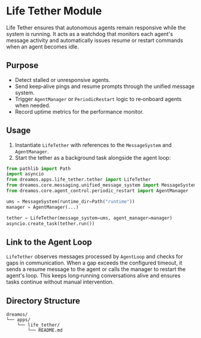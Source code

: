 # Life Tether Module

Life Tether ensures that autonomous agents remain responsive while the system is running. It acts as a watchdog that monitors each agent's message activity and automatically issues resume or restart commands when an agent becomes idle.

## Purpose

- Detect stalled or unresponsive agents.
- Send keep‑alive pings and resume prompts through the unified message system.
- Trigger `AgentManager` or `PeriodicRestart` logic to re‑onboard agents when needed.
- Record uptime metrics for the performance monitor.

## Usage

1. Instantiate `LifeTether` with references to the `MessageSystem` and `AgentManager`.
2. Start the tether as a background task alongside the agent loop:

```python
from pathlib import Path
import asyncio
from dreamos.apps.life_tether.tether import LifeTether
from dreamos.core.messaging.unified_message_system import MessageSystem
from dreamos.core.agent_control.periodic_restart import AgentManager

ums = MessageSystem(runtime_dir=Path("runtime"))
manager = AgentManager(...)

tether = LifeTether(message_system=ums, agent_manager=manager)
asyncio.create_task(tether.run())
```

## Link to the Agent Loop

`LifeTether` observes messages processed by `AgentLoop` and checks for gaps in communication. When a gap exceeds the configured timeout, it sends a resume message to the agent or calls the manager to restart the agent's loop. This keeps long‑running conversations alive and ensures tasks continue without manual intervention.

## Directory Structure

```
dreamos/
└── apps/
    └── life_tether/
        └── README.md
```

